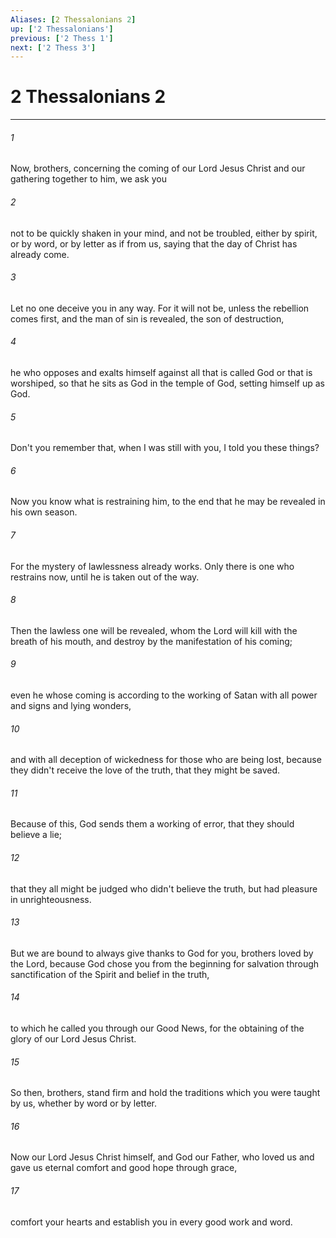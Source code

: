 ```yaml
---
Aliases: [2 Thessalonians 2]
up: ['2 Thessalonians']
previous: ['2 Thess 1']
next: ['2 Thess 3']
---
```

# 2 Thessalonians 2
***





###### 1 

Now, brothers, concerning the coming of our Lord Jesus Christ and our gathering together to him, we ask you 



###### 2 

not to be quickly shaken in your mind, and not be troubled, either by spirit, or by word, or by letter as if from us, saying that the day of Christ has already come. 



###### 3 

Let no one deceive you in any way. For it will not be, unless the rebellion comes first, and the man of sin is revealed, the son of destruction, 



###### 4 

he who opposes and exalts himself against all that is called God or that is worshiped, so that he sits as God in the temple of God, setting himself up as God. 



###### 5 

Don't you remember that, when I was still with you, I told you these things? 



###### 6 

Now you know what is restraining him, to the end that he may be revealed in his own season. 



###### 7 

For the mystery of lawlessness already works. Only there is one who restrains now, until he is taken out of the way. 



###### 8 

Then the lawless one will be revealed, whom the Lord will kill with the breath of his mouth, and destroy by the manifestation of his coming; 



###### 9 

even he whose coming is according to the working of Satan with all power and signs and lying wonders, 



###### 10 

and with all deception of wickedness for those who are being lost, because they didn't receive the love of the truth, that they might be saved. 



###### 11 

Because of this, God sends them a working of error, that they should believe a lie; 



###### 12 

that they all might be judged who didn't believe the truth, but had pleasure in unrighteousness. 



###### 13 

But we are bound to always give thanks to God for you, brothers loved by the Lord, because God chose you from the beginning for salvation through sanctification of the Spirit and belief in the truth, 



###### 14 

to which he called you through our Good News, for the obtaining of the glory of our Lord Jesus Christ. 



###### 15 

So then, brothers, stand firm and hold the traditions which you were taught by us, whether by word or by letter. 



###### 16 

Now our Lord Jesus Christ himself, and God our Father, who loved us and gave us eternal comfort and good hope through grace, 



###### 17 

comfort your hearts and establish you in every good work and word.
